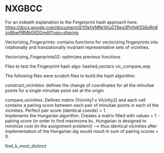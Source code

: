 # NXGBCC

For an indepth explanation to the Fingerprint hash approach here: https://docs.google.com/document/d/1OkhVMNrllXu0T6eg3PnfpK556qRn8zn8bwPBMbIStD0/edit?usp=sharing


Vectorizing_Fingerprints: contains functions for vectorizing fingerprints into rotationally and translationally invariant representative sets of vicinities. 

Vectorizing_Fingerprints02: optimizes previous functions 


Files to test the Fingerprint hash algo: 
hashed_vectors
vic_compare_exp



The following files were scratch files to build the hash algorithm:


construct_vicinities: defines the change of coordinates for all the minuitae points for a single minuitae point set at the origin


compare_vicinities: Defines matrix (Vicinity1 x Vicinity2) and each cell contains a pairing score between each pair of minuitae points in each of the vicinities. Perfect pair score (identical coords) = 1.  
Implements the Hungarian algorithm. Creates a matrix filled with values = 1 - pairing score (in order to find maximums bc, Hungarian is designed to minimize cost (in the assignment problem)) --> thus identical vicinities after implementation of the Hungarian alg would result in sum of pairing scores = 0.  

find_k_most_distinct
